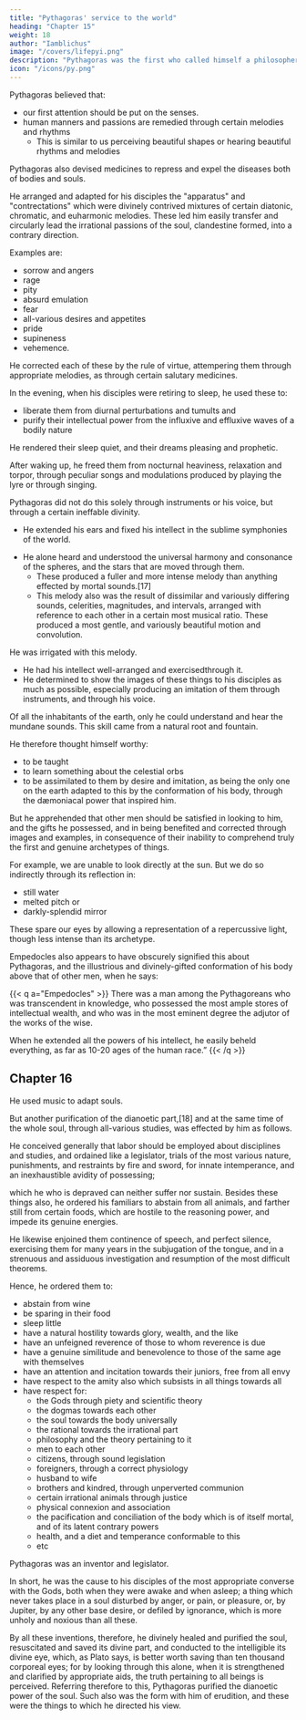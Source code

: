 ```yaml
---
title: "Pythagoras' service to the world"
heading: "Chapter 15"
weight: 18
author: "Iamblichus"
image: "/covers/lifepyi.png"
description: "Pythagoras was the first who called himself a philosopher"
icon: "/icons/py.png"
---
```



Pythagoras believed that:
- our first attention should be put on the senses.
- human manners and passions are remedied through <!-- obtained from --> certain melodies and rhythms
  - This is similar to us perceiving beautiful shapes or hearing beautiful rhythms and melodies 
<!-- Conceiving, however, that the  which should be paid to men, is that which takes place through .  -->

<!--  as when some one , he established that to be the first erudition which subsists through music, and also through , from which the remedies of , together with those harmonies of the powers of the soul which it possessed from the first.  -->

Pythagoras also devised medicines to repress and expel the diseases both of bodies and souls. 

<!-- By Jupiter that which deserves to be mentioned above all these particulars is this, that  -->

He arranged and adapted for his disciples the "apparatus" and "contrectations" which were divinely contrived mixtures of certain diatonic, chromatic, and euharmonic melodies. These led him easily transfer and circularly lead the irrational passions of the soul, clandestine formed, into a contrary direction. 

Examples are:
- sorrow and angers
- rage
- pity
- absurd emulation
- fear
- all-various desires and appetites
- pride
- supineness
- vehemence. 

He corrected each of these by the rule of virtue, attempering them through appropriate melodies, as <!-- 44 --> through certain salutary medicines. 

In the evening, when his disciples were retiring to sleep, he used these to:
- liberate them from diurnal perturbations and tumults and 
- purify their intellectual power from the influxive and effluxive waves of a bodily nature

He rendered their sleep quiet, and their dreams pleasing and prophetic. 

After waking up, he freed them from nocturnal heaviness, relaxation and torpor, through peculiar songs and modulations produced by playing the lyre or through singing. 

Pythagoras did not do this solely through instruments or his voice, but through a certain ineffable divinity.
- He extended his ears and fixed his intellect in the sublime symphonies of the world. 
<!-- , and which it is difficult to apprehend, --> 
- He alone heard and understood the universal harmony and consonance of the spheres, and the stars that are moved through them. 
  - These produced a fuller and more intense melody than anything effected by mortal sounds.[17] 
  - This melody also was the result of <!-- 45 --> dissimilar and variously differing sounds, celerities, magnitudes, and intervals, arranged with reference <!-- 46 --> to each other in a certain most musical ratio. These produced a most gentle, and variously beautiful motion and convolution.

He was irrigated with this melody.
- He had <!-- the reason of --> his intellect well-arranged and exercisedthrough it. 
- He determined to show the images of these things to his disciples as much as possible, especially producing an imitation of them through instruments, and through his voice. 

Of all the inhabitants of the earth, only he could understand and hear the mundane sounds. This skill came from a natural root and fountain. 

He therefore thought himself worthy:
- to be taught
- to learn something about the celestial orbs
- to be assimilated to them by desire and imitation, as being the only one on the earth adapted to this by the conformation of his body, through the dæmoniacal power that inspired him. 

But he apprehended that other men should be satisfied in looking to him, and the gifts he possessed, and in being benefited and corrected through images and examples, in consequence of their inability to comprehend truly the first and genuine archetypes of things. 

For example, we are unable to look directly at the sun. But we do so indirectly <!--  to exhibit the eclipses of that luminary, either in the profundity of --> through its reflection in:
- still water
- melted pitch or
- darkly-splendid mirror

These spare our <!--  the imbecility of their --> eyes by allowing a <!-- , and devising a method of --> representation of a repercussive light, though less intense than its archetype<!-- , to those who are delighted with a thing of this kind -->. 

Empedocles also appears to have obscurely signified this about Pythagoras, and the illustrious and divinely-gifted conformation of his body above that of other men, when he says:

{{< q a="Empedocles" >}}
There was a man among the Pythagoreans who was transcendent in knowledge, who possessed the most ample stores of intellectual wealth, and who was in the most eminent degree the adjutor of the works of the wise. 

When he extended all the powers of his intellect, he easily <!-- 48 --> beheld everything, as far as 10-20 ages of the human race.”
{{< /q >}}


<!-- For the words transcendent, and he beheld every thing, and the wealth of intellect, and the like, especially exhibit the illustrious nature of the conformation of his mind and body, and its superior accuracy in seeing, and hearing, and in intellectual perception. -->


## Chapter 16

<!-- This adaptation therefore of souls was procured by him through  -->

He used music to adapt souls. 

But another purification of the dianoetic part,[18] and at the same time of the whole soul, through all-various studies, was effected by him as follows.

He conceived generally that labor should be employed about disciplines and studies, and ordained like a legislator, trials of the most various nature, punishments, and restraints by fire and sword, for innate intemperance, and an inexhaustible avidity of possessing; 

which he who is depraved can neither suffer nor sustain. Besides these things also, he ordered his familiars to abstain from all animals, and farther still from certain foods, which are hostile to the reasoning power, and impede its genuine energies. 

He likewise enjoined them continence of speech, and perfect silence, exercising them for many years in the subjugation of the tongue, and in a strenuous and assiduous investigation and resumption of the most difficult theorems. 

Hence, he ordered them to:
- abstain from wine
- be sparing in their food
- sleep little
- have a natural hostility towards glory, wealth, and the like
- have an unfeigned reverence of those to whom reverence is due
- have a genuine similitude and benevolence to those of the same age with themselves 
- have an attention and incitation towards their juniors, free from all envy 
- have respect to the amity also which subsists in all things towards all 
- have respect for:
  - the Gods through piety and scientific theory
  - the dogmas towards each other
  - the soul towards the body universally
  - the rational towards the irrational part
  - philosophy <!-- through --> and the theory pertaining to it
  - men to each other
  - citizens, through sound legislation
  - foreigners, through a correct physiology
  - husband to wife
  - brothers and kindred, through unperverted communion
  - certain irrational animals through justice
  - physical connexion and association
  - the pacification and conciliation of the body which is of itself mortal, and of its latent contrary powers
  -   health, and a diet and temperance conformable to this
  - etc
<!--    or whether, in short, it be of all things towards all,  -->

<!-- , in 50 imitation of the salubrious condition of the mundane elements;—of the appellation of all these, which are summarily comprehended in one and the same name, that of friendship,  -->

Pythagoras was an inventor and legislator.

In short, he was the cause to his disciples of the most appropriate converse with the Gods, both when they were awake and when asleep; a thing which never takes place in a soul disturbed by anger, or pain, or pleasure, or, by Jupiter, by any other base desire, or defiled by ignorance, which is more unholy and noxious than all these. 

By all these inventions, therefore, he divinely healed and purified the soul, resuscitated and saved its divine part, and conducted to the intelligible its divine eye, which, as Plato says, is better worth saving than ten thousand corporeal eyes; for by looking through this alone, when it is strengthened and clarified by appropriate aids, the truth pertaining to all beings is perceived. Referring therefore to this, Pythagoras purified the dianoetic power of the soul. Such also was the form with him of erudition, and these were the things to which he directed his view.
